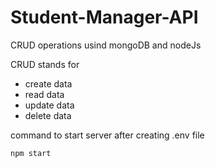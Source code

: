 # Student-Manager-API

CRUD operations usind mongoDB and nodeJs

CRUD stands for 
- create data
- read data
- update data
- delete data

command to start server after creating .env file

```shell
npm start
```
